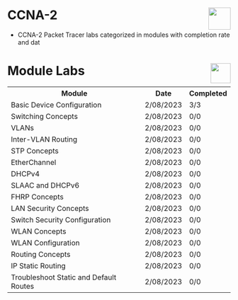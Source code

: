 # CCNA-2 <img align='right' src='https://cdn.dribbble.com/users/3826508/screenshots/14400745/media/d95e3ca02e149c6e8f96f0e20941b28e.gif' width='50' height='50'>
- CCNA-2 Packet Tracer labs categorized in modules with completion rate and dat

# Module Labs <img align='right' src='https://media.tenor.com/NdWpwj3NKpYAAAAM/santosh-dawar-scientist.gif' width='45' height='45'>

<table>
  <tr>
    <th>Module</th>
    <th>Date</th>
    <th>Completed</th>
  </tr>
  <tr>
    <td>Basic Device Configuration</td>
    <td>2/08/2023</td>
    <td>3/3</td>
  </tr>
  <tr>
    <td>Switching Concepts</td>
    <td>2/08/2023</td>
    <td>0/0</td>
  </tr>
  <tr>
    <td>VLANs</td>
    <td>2/08/2023</td>
    <td>0/0</td>
  </tr>
  <tr>
    <td>Inter-VLAN Routing</td>
    <td>2/08/2023</td>
    <td>0/0</td>
  </tr>
  <tr>
    <td>STP Concepts</td>
    <td>2/08/2023</td>
    <td>0/0</td>
  </tr>
  <tr>
    <td>EtherChannel</td>
    <td>2/08/2023</td>
    <td>0/0</td>
  </tr>
  <tr>
    <td>DHCPv4</td>
    <td>2/08/2023</td>
    <td>0/0</td>
  </tr>
  <tr>
    <td>SLAAC and DHCPv6</td>
    <td>2/08/2023</td>
    <td>0/0</td>
  </tr>
  <tr>
    <td>FHRP Concepts</td>
    <td>2/08/2023</td>
    <td>0/0</td>
  </tr>
  <tr>
    <td>LAN Security Concepts</td>
    <td>2/08/2023</td>
    <td>0/0</td>
  </tr>
  <tr>
    <td>Switch Security Configuration</td>
    <td>2/08/2023</td>
    <td>0/0</td>
  </tr>
  <tr>
    <td>WLAN Concepts</td>
    <td>2/08/2023</td>
    <td>0/0</td>
  </tr>
  <tr>
    <td>WLAN Configuration</td>
    <td>2/08/2023</td>
    <td>0/0</td>
  </tr>
  <tr>
    <td>Routing Concepts</td>
    <td>2/08/2023</td>
    <td>0/0</td>
  </tr>
  <tr>
    <td>IP Static Routing</td>
    <td>2/08/2023</td>
    <td>0/0</td>
  </tr>
  <tr>
    <td>Troubleshoot Static and Default Routes</td>
    <td>2/08/2023</td>
    <td>0/0</td>
  </tr>
</table>
